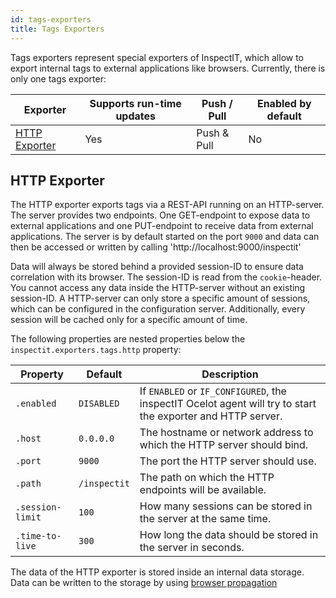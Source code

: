 ```yaml
---
id: tags-exporters
title: Tags Exporters
---
```


Tags exporters represent special exporters of InspectIT, which allow to export internal tags to external applications like browsers.
Currently, there is only one tags exporter:

| Exporter                        |Supports run-time updates| Push / Pull |Enabled by default|
|---------------------------------|---|-------------|---|
| [HTTP Exporter](#http-exporter) |Yes| Push & Pull |No|

## HTTP Exporter

The HTTP exporter exports tags via a REST-API running on an HTTP-server. The server provides two endpoints.
One GET-endpoint to expose data to external applications and one PUT-endpoint to receive data from external applications.
The server is by default started on the port `9000` and data can then be accessed or written by 
calling 'http://localhost:9000/inspectit'

Data will always be stored behind a provided session-ID to ensure data correlation with its browser. The session-ID is read from the `cookie`-header. You cannot access any data inside the HTTP-server without an existing session-ID.
A HTTP-server can only store a specific amount of sessions, which can be configured in the configuration server. Additionally, every session will be cached only for a specific amount of time.


The following properties are nested properties below the `inspectit.exporters.tags.http` property:

| Property         | Default      | Description
|------------------|--------------|---|
| `.enabled`       | `DISABLED`   |If `ENABLED` or `IF_CONFIGURED`, the inspectIT Ocelot agent will try to start the exporter and HTTP server.
| `.host`          | `0.0.0.0`    |The hostname or network address to which the HTTP server should bind.
| `.port`          | `9000`       |The port the HTTP server should use.
| `.path`          | `/inspectit` |The path on which the HTTP endpoints will be available.
| `.session-limit` | `100`        |How many sessions can be stored in the server at the same time.
| `.time-to-live`  | `300`        |How long the data should be stored in the server in seconds.


The data of the HTTP exporter is stored inside an internal data storage. Data can be written to the storage
by using [browser propagation](../instrumentation/rules.md#data-propagation)

